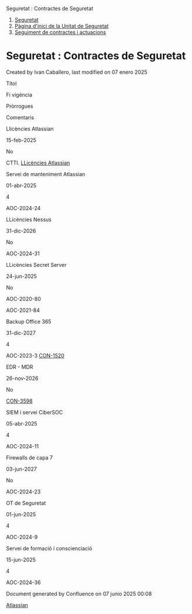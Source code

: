 Seguretat : Contractes de Seguretat  

1.  [Seguretat](index.md)
2.  [Pàgina d'inici de la Unitat de Seguretat](15368362.md)
3.  [Seguiment de contractes i actuacions](Seguiment-de-contractes-i-actuacions_113311937.md)

Seguretat : Contractes de Seguretat
===================================

Created by Ivan Caballero, last modified on 07 enero 2025

Títol

Fi vigència

Pròrrogues

Comentaris

Llicències Atlassian

15-feb-2025

No

CTTI. [LLicències Atlassian](https://llicenciesaoc.sharepoint.com/:f:/s/Tecnologia/Ev13r0QnvMVGtaidbHxHCgQB3a9rYBKtvr7EOxlne9k_yw?e=RC6L80)

Servei de manteniment Atlassian

01-abr-2025 

4

AOC-2024-24

LLicències Nessus

31-dic-2026 

No

AOC-2024-31

LLicències Secret Server

24-jun-2025 

No

AOC-2020-80

AOC-2021-84

Backup Office 365

31-dic-2027 

4

AOC-2023-3 [CON-1520](https://contacte.aoc.cat/browse/CON-1520)

EDR - MDR

26-nov-2026 

No

[CON-3598](https://contacte.aoc.cat/browse/CON-3598)

SIEM i servei CiberSOC

05-abr-2025 

4

AOC-2024-11

Firewalls de capa 7

03-jun-2027  

No

AOC-2024-23

OT de Seguretat

01-jun-2025 

4

AOC-2024-9

Servei de formació i conscienciació

15-jun-2025 

4

AOC-2024-36

  

  

  

  

  

  

  

  

  

  

  

  

Document generated by Confluence on 07 junio 2025 00:08

[Atlassian](http://www.atlassian.com/)
